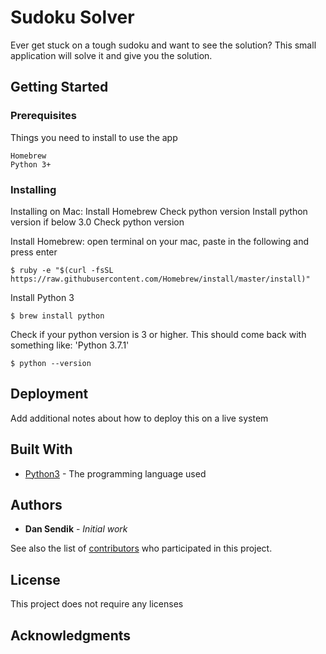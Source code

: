 # Sudoku Solver

Ever get stuck on a tough sudoku and want to see the solution? This small application will solve it and give you the solution.

## Getting Started



### Prerequisites

Things you need to install to use the app

```
Homebrew
Python 3+
```

### Installing

Installing on Mac:
Install Homebrew
Check python version
Install python version if below 3.0
Check python version

Install Homebrew: open terminal on your mac, paste in the following and press enter
```
$ ruby -e "$(curl -fsSL https://raw.githubusercontent.com/Homebrew/install/master/install)"
```

Install Python 3
```
$ brew install python
```

Check if your python version is 3 or higher. This should come back with something like: 'Python 3.7.1'
```
$ python --version
```

## Deployment

Add additional notes about how to deploy this on a live system

## Built With

* [Python3](https://docs.python.org/3/) - The programming language used



## Authors

* **Dan Sendik** - *Initial work*

See also the list of [contributors](https://github.com/your/project/contributors) who participated in this project.

## License

This project does not require any licenses

## Acknowledgments


